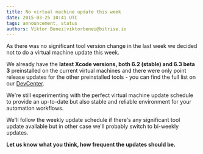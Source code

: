```yaml
---
title: No virtual machine update this week
date: 2015-03-25 10:41 UTC
tags: announcement, status
authors: Viktor Benei|viktorbenei@bitrise.io
---
```


As there was no significant tool version change in the last week
we decided not to do a virtual machine update this week.

We already have the **latest Xcode versions, both 6.2 (stable) and 6.3 beta 3**
preinstalled on the current virtual machines
and there were only point release updates for the other
preinstalled tools - you can find the full list
on our [DevCenter](http://devcenter.bitrise.io/docs/virtual-machine-updates.html).

We're still experimenting with the perfect virtual machine
update schedule to provide an up-to-date but also stable and
reliable environment for your automation workflows.

We'll follow the weekly update schedule if there's any
significant tool update available but in other case
we'll probably switch to bi-weekly updates.

**Let us know what you think, how frequent the
updates should be.**
